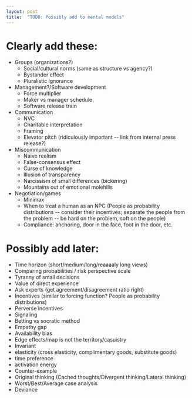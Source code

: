 ```yaml
---
layout: post
title:  "TODO: Possibly add to mental models"
---
```


# Clearly add these:

- Groups (organizations?)
  - Social/cultural norms (same as structure vs agency?)
  - Bystander effect
  - Pluralistic ignorance
- Management?/Software development
  - Force multiplier
  - Maker vs manager schedule
  - Software release train
- Communication
  - NVC
  - Charitable interpretation
  - Framing
  - Elevator pitch (ridiculously important -- link from internal press
    release?)
- Miscommunication
  - Naive realism
  - False-consensus effect
  - Curse of knowledge
  - Illusion of transparency
  - Narcissism of small differences (bickering)
  - Mountains out of emotional molehills
- Negotiation/games
  - Minimax
  - When to treat a human as an NPC (People as probability
    distributions -- consider their incentives; separate the people
    from the problem -- be hard on the problem, soft on the people)
  - Compliance: anchoring, door in the face, foot in the door, etc.

# Possibly add later:

- Time horizon (short/medium/long/reaaaaly long views)
- Comparing probabilities / risk perspective scale
- Tyranny of small decisions
- Value of direct experience
- Ask experts (get agreement/disagreement ratio right)
- Incentives (similar to forcing function? People as probability
  distributions)
- Perverse incentives
- Signaling
- Betting vs socratic method
- Empathy gap
- Availability bias
- Edge effects/map is not the territory/casuistry
- Invariant
- elasticity (cross elasticity, complimentary goods, substitute goods)
- time preference
- activation energy
- Counter-example
- Original thinking (Cached thoughts/Divergent thinking/Lateral thinking)
- Worst/Best/Average case analysis
- Deviance

